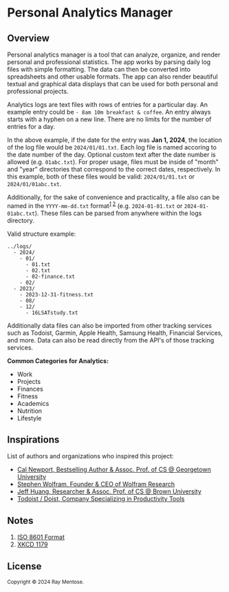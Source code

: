 Personal Analytics Manager
==========================

Overview
--------
Personal analytics manager is a tool that can analyze, organize, and render personal and professional statistics. The app works by parsing daily log files with simple formatting. The data can then be converted into spreadsheets and other usable formats. The app can also render beautiful textual and graphical data displays that can be used for both personal and professional projects.

Analytics logs are text files with rows of entries for a particular day. An example entry could be `- 8am 10m breakfast & coffee`. An entry always starts with a hyphen on a new line. There are no limits for the number of entries for a day.

In the above example, if the date for the entry was **Jan 1, 2024**, the location of the log file would be `2024/01/01.txt`. Each log file is named accoring to the date number of the day. Optional custom text after the date number is allowed (e.g. `01abc.txt`). For proper usage, files must be inside of "month" and "year" directories that correspond to the correct dates, respectively. In this example, both of these files would be valid: `2024/01/01.txt` or `2024/01/01abc.txt`.

Additionally, for the sake of convenience and practicality, a file also can be named in the `YYYY-mm-dd.txt` format<sup>[1](#n1) [2](#n2)</sup> (e.g. `2024-01-01.txt` or `2024-01-01abc.txt`). These files can be parsed from anywhere within the logs directory.

Valid structure example:

```
../logs/
  - 2024/
    - 01/
      - 01.txt
      - 02.txt
      - 02-finance.txt
    - 02/
  - 2023/
    - 2023-12-31-fitness.txt
    - 08/
    - 12/
      - 16LSATstudy.txt 
```

Additionally data files can also be imported from other tracking services such as Todoist, Garmin, Apple Health, Samsung Health, Financial Services, and more. Data can also be read directly from the API's of those tracking services.

**Common Categories for Analytics:**

* Work
* Projects
* Finances
* Fitness
* Academics
* Nutrition
* Lifestyle


Inspirations
------------
List of authors and organizations who inspired this project:

* [Cal Newport, Bestselling Author & Assoc. Prof. of CS @ Georgetown University](https://calnewport.com/deep-habits-should-you-track-hours-or-milestones/)
* [Stephen Wolfram, Founder & CEO of Wolfram Research](https://web.archive.org/web/20140608105232/http://www.wired.com/2012/03/opinion-wolfram-life-analytics/all/)
* [Jeff Huang, Researcher & Assoc. Prof. of CS @ Brown University](https://jeffhuang.com/productivity_text_file/)
* [Todoist / Doist, Company Specializing in Productivity Tools](https://todoist.com/inspiration/deep-work)


Notes
-----
1. <span id="n1">[ISO 8601 Format](https://en.wikipedia.org/wiki/ISO_8601)</span>
2. <span id="n2">[XKCD 1179](https://xkcd.com/1179/)</span>


License
-------
<small>Copyright &copy; 2024 Ray Mentose.</small>
